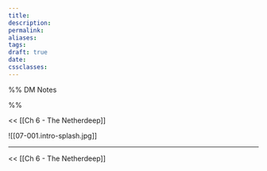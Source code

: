 ```yaml
---
title: 
description: 
permalink: 
aliases: 
tags: 
draft: true
date: 
cssclasses:
---
```

%% DM Notes



%%

<< [[Ch 6 - The Netherdeep]] 

![[07-001.intro-splash.jpg]] 



---

<< [[Ch 6 - The Netherdeep]] 